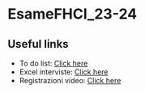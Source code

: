 # EsameFHCI_23-24

## Useful links
- To do list: [Click here](https://flask.io/O4RopWZAaxZP)
- Excel interviste: [Click here](https://docs.google.com/spreadsheets/d/1kRBAgX3xWTV9ehWv8Qq0uZLQb_wOvYKjOOGsYaayAFk/edit?usp=sharing)
- Registrazioni video: [Click here](https://mega.nz/folder/23QTwALA#cvr6ccWz2B5JgvA6C5JL0w)